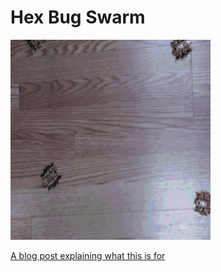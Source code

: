 # Hex Bug Swarm

![](docs/swarm.gif)

[A blog post explaining what this is for](https://owentrueblood.com/hex-bug-swarm/)

